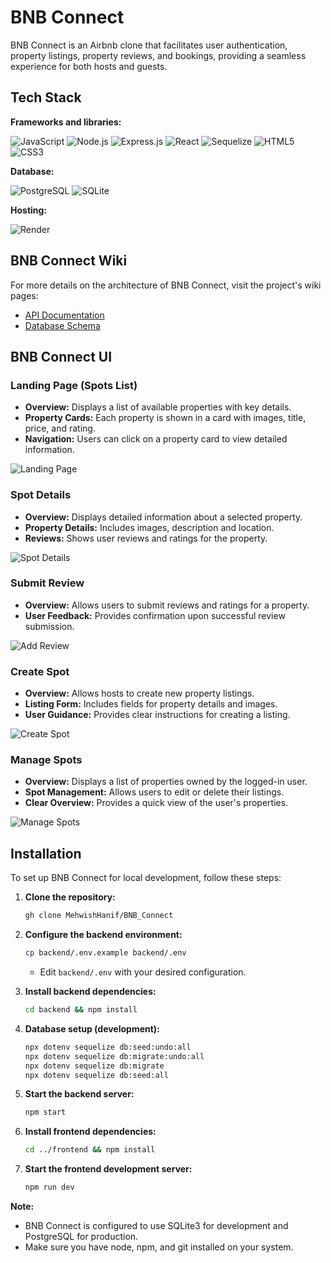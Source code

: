 # BNB Connect

BNB Connect is an Airbnb clone that facilitates user authentication, property listings, property reviews, and bookings, providing a seamless experience for both hosts and guests.

## Tech Stack

**Frameworks and libraries:**

<img src="https://img.shields.io/badge/JavaScript-F7DF1E?style=for-the-badge&logo=javascript&logoColor=black" alt="JavaScript"/> <img src="https://img.shields.io/badge/Node.js-339933?style=for-the-badge&logo=nodedotjs&logoColor=white" alt="Node.js"/> <img src="https://img.shields.io/badge/Express.js-404D59?style=for-the-badge&logo=express&logoColor=white" alt="Express.js"/> <img src="https://img.shields.io/badge/React-61DAFB?style=for-the-badge&logo=react&logoColor=black" alt="React"/> <img src="https://img.shields.io/badge/Sequelize-52B0E7?style=for-the-badge&logo=sequelize&logoColor=white" alt="Sequelize"/> <img src="https://img.shields.io/badge/HTML5-E34F26?style=for-the-badge&logo=html5&logoColor=white" alt="HTML5"/> <img src="https://img.shields.io/badge/CSS3-1572B6?style=for-the-badge&logo=css3&logoColor=white" alt="CSS3"/> 

**Database:**

<img src="https://img.shields.io/badge/PostgreSQL-336791?style=for-the-badge&logo=postgresql&logoColor=white" alt="PostgreSQL"/> <img src="https://img.shields.io/badge/SQLite-07405E?style=for-the-badge&logo=sqlite&logoColor=white" alt="SQLite"/>

**Hosting:**

<img src="https://img.shields.io/badge/Render-4682B4?style=for-the-badge&logo=render&logoColor=white" alt="Render"/>

## BNB Connect Wiki

For more details on the architecture of BNB Connect, visit the project's wiki pages:

* [API Documentation](https://github.com/MehwishHanif/BNB_Connect/wiki/API-Documentation)
* [Database Schema](https://github.com/MehwishHanif/BNB_Connect/wiki/DB-Schema)

## BNB Connect UI

### Landing Page (Spots List)

* **Overview:** Displays a list of available properties with key details.
* **Property Cards:** Each property is shown in a card with images, title, price, and rating.
* **Navigation:** Users can click on a property card to view detailed information.

![Landing Page](https://github.com/user-attachments/assets/51a5e5f9-d0d3-421b-a5ed-41f7e61581ac)
<br>
### Spot Details

* **Overview:** Displays detailed information about a selected property.
* **Property Details:** Includes images, description and location.
* **Reviews:** Shows user reviews and ratings for the property.

![Spot Details](https://github.com/user-attachments/assets/87544de4-906c-418f-bfbb-6d138184d467)
<br>
### Submit Review

* **Overview:** Allows users to submit reviews and ratings for a property.
* **User Feedback:** Provides confirmation upon successful review submission.

![Add Review](https://github.com/user-attachments/assets/300e5e8e-8350-49b0-b9c0-50f8f1649f30)
<br>
### Create Spot

* **Overview:** Allows hosts to create new property listings.
* **Listing Form:** Includes fields for property details and images.
* **User Guidance:** Provides clear instructions for creating a listing.

![Create Spot](https://github.com/user-attachments/assets/e765344f-2ec2-4ca5-b551-39e4f20bab4a)
<br>
### Manage Spots

* **Overview:** Displays a list of properties owned by the logged-in user.
* **Spot Management:** Allows users to edit or delete their listings.
* **Clear Overview:** Provides a quick view of the user's properties.

![Manage Spots](https://github.com/user-attachments/assets/5a898789-341b-40e5-ad72-0164bfe0f667)
<br>
## Installation

To set up BNB Connect for local development, follow these steps:

1.  **Clone the repository:**

    ```bash
    gh clone MehwishHanif/BNB_Connect
    ```

2.  **Configure the backend environment:**

    ```bash
    cp backend/.env.example backend/.env
    ```

    * Edit `backend/.env` with your desired configuration.

3.  **Install backend dependencies:**

    ```bash
    cd backend && npm install
    ```

4.  **Database setup (development):**

    ```bash
    npx dotenv sequelize db:seed:undo:all
    npx dotenv sequelize db:migrate:undo:all
    npx dotenv sequelize db:migrate
    npx dotenv sequelize db:seed:all
    ```

5.  **Start the backend server:**

    ```bash
    npm start
    ```

6.  **Install frontend dependencies:**

    ```bash
    cd ../frontend && npm install
    ```

7.  **Start the frontend development server:**

    ```bash
    npm run dev
    ```

**Note:**

* BNB Connect is configured to use SQLite3 for development and PostgreSQL for production.
* Make sure you have node, npm, and git installed on your system.
